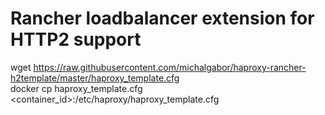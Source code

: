 # Rancher loadbalancer extension for HTTP2 support  


wget https://raw.githubusercontent.com/michalgabor/haproxy-rancher-h2template/master/haproxy_template.cfg  
docker cp haproxy_template.cfg <container_id>:/etc/haproxy/haproxy_template.cfg
